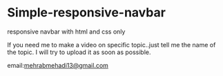 # Simple-responsive-navbar
responsive navbar with html and css only

If you need me to make a video on specific topic..just tell me the name of the topic. I will try to upload it as soon as possible.


email:mehrabmehadi13@gmail.com
